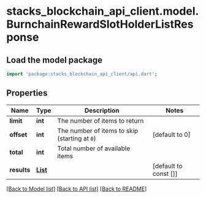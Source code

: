 # stacks_blockchain_api_client.model.BurnchainRewardSlotHolderListResponse

## Load the model package
```dart
import 'package:stacks_blockchain_api_client/api.dart';
```

## Properties
Name | Type | Description | Notes
------------ | ------------- | ------------- | -------------
**limit** | **int** | The number of items to return | 
**offset** | **int** | The number of items to skip (starting at `0`) | [default to 0]
**total** | **int** | Total number of available items | 
**results** | [**List<BurnchainRewardSlotHolder>**](BurnchainRewardSlotHolder.md) |  | [default to const []]

[[Back to Model list]](../README.md#documentation-for-models) [[Back to API list]](../README.md#documentation-for-api-endpoints) [[Back to README]](../README.md)


